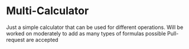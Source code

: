 # Multi-Calculator
Just a simple calculator that can be used for different operations. 
Will be worked on moderately to add as many types of formulas possible
Pull-request are accepted
